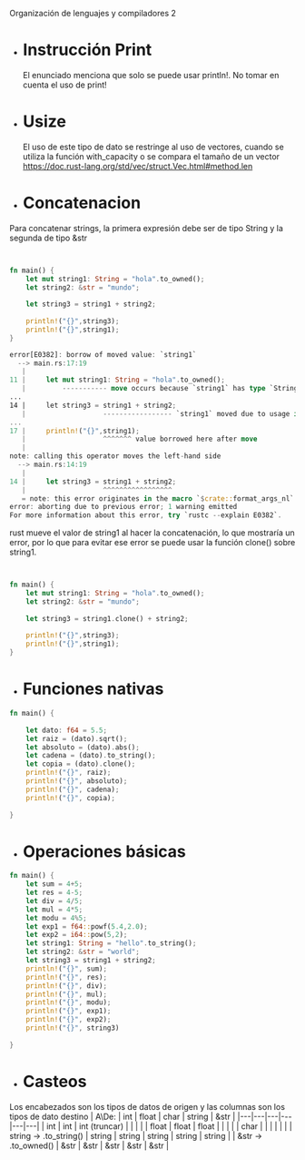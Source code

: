 
Organización de lenguajes y compiladores 2

* # Instrucción Print             
    El enunciado menciona que solo se puede usar println!. No tomar en cuenta el uso de print!

* # Usize                
    El uso de este tipo de dato se restringe al uso de vectores, cuando se utiliza la función with_capacity o se compara el tamaño de un vector https://doc.rust-lang.org/std/vec/struct.Vec.html#method.len


* # Concatenacion           

Para concatenar strings, la primera expresión debe ser de tipo String y la segunda de tipo &str 

```rust


fn main() {
    let mut string1: String = "hola".to_owned();
    let string2: &str = "mundo";
    
    let string3 = string1 + string2;
    
    println!("{}",string3);
    println!("{}",string1); 
}

error[E0382]: borrow of moved value: `string1`
  --> main.rs:17:19
   |
11 |     let mut string1: String = "hola".to_owned();
   |         ----------- move occurs because `string1` has type `String`, which does not implement the `Copy` trait
...
14 |     let string3 = string1 + string2;
   |                   ----------------- `string1` moved due to usage in operator
...
17 |     println!("{}",string1);
   |                   ^^^^^^^ value borrowed here after move
   |
note: calling this operator moves the left-hand side
  --> main.rs:14:19
   |
14 |     let string3 = string1 + string2;
   |                   ^^^^^^^^^^^^^^^^^
   = note: this error originates in the macro `$crate::format_args_nl` (in Nightly builds, run with -Z macro-backtrace for more info)
error: aborting due to previous error; 1 warning emitted
For more information about this error, try `rustc --explain E0382`.


```

rust mueve el valor de string1 al hacer la concatenación, lo que mostraría un error, por lo que para evitar ese error se puede usar la función clone() sobre string1. 



```rust


fn main() {
    let mut string1: String = "hola".to_owned();
    let string2: &str = "mundo";
    
    let string3 = string1.clone() + string2;
    
    println!("{}",string3);
    println!("{}",string1); 
}

```

* # Funciones nativas
```rust
fn main() {
    
    let dato: f64 = 5.5;
    let raiz = (dato).sqrt();
    let absoluto = (dato).abs();
    let cadena = (dato).to_string();
    let copia = (dato).clone();
    println!("{}", raiz);
    println!("{}", absoluto);
    println!("{}", cadena);
    println!("{}", copia);
    
}
```

* # Operaciones básicas
```rust
fn main() {
    let sum = 4+5;
    let res = 4-5;
    let div = 4/5;
    let mul = 4*5;
    let modu = 4%5;
    let exp1 = f64::powf(5.4,2.0);
    let exp2 = i64::pow(5,2);
    let string1: String = "hello".to_string();
    let string2: &str = "world";
    let string3 = string1 + string2;
    println!("{}", sum);
    println!("{}", res);
    println!("{}", div);
    println!("{}", mul);
    println!("{}", modu);
    println!("{}", exp1);
    println!("{}", exp2);
    println!("{}", string3)
    
}
```

* # Casteos
Los encabezados son los tipos de datos de origen y las columnas son los tipos de dato destino
| A\De: | int | float | char | string | &str |
|---|---|---|---|---|---|
| int | int | int (truncar) | |  |  |
| float | float | float |  |  |  |
| char | | | | | |
| string -> .to_string() | string | string | string | string | string |
| &str -> .to_owned() | &str | &str | &str | &str | &str |
